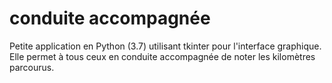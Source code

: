 # conduite accompagnée
Petite application en Python (3.7) utilisant tkinter pour l'interface graphique. Elle permet à tous ceux en conduite accompagnée de noter les kilomètres parcourus.
